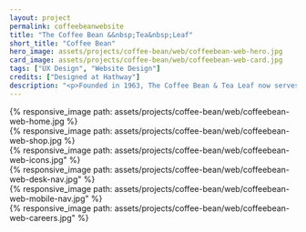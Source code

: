 ```yaml
---
layout: project
permalink: coffeebeanwebsite
title: "The Coffee Bean &&nbsp;Tea&nbsp;Leaf"
short_title: "Coffee Bean"
hero_image: assets/projects/coffee-bean/web/coffeebean-web-hero.jpg
card_image: assets/projects/coffee-bean/web/coffeebean-web-card.jpg
tags: ["UX Design", "Website Design"]
credits: ["Designed at Hathway"]
description: "<p>Founded in 1963, The Coffee Bean & Tea Leaf now serves over 1,000 locations around the world. Wanting their e-commerce experience to match that of their store’s, The Coffee Bean & Tea Leaf came to Hathway for a solution. We fully redesigned both their marketing and e-commerce experience to better match their brand and to provide much more robust and simple to use shopping experience.</p>"
---
```


<div class="grid grid--offset">
  <div class="grid__col-12">
    {% responsive_image path: assets/projects/coffee-bean/web/coffeebean-web-home.jpg %}
  </div>
</div>

<div class="grid grid--offset">
  <div class="grid__col-12">
    {% responsive_image path: assets/projects/coffee-bean/web/coffeebean-web-shop.jpg %}
  </div>
</div>

<div class="grid grid--offset">
  <div class="grid__col-12">
    {% responsive_image path: assets/projects/coffee-bean/web/coffeebean-web-icons.jpg" %}
  </div>
</div>

<div class="grid grid--offset">
  <div class="grid__col-12">
    {% responsive_image path: assets/projects/coffee-bean/web/coffeebean-web-desk-nav.jpg" %}
  </div>
</div>

<div class="grid grid--offset">
  <div class="grid__col-12">
    {% responsive_image path: assets/projects/coffee-bean/web/coffeebean-web-mobile-nav.jpg" %}
  </div>
</div>

<div class="grid grid--offset">
  <div class="grid__col-12">
    {% responsive_image path: assets/projects/coffee-bean/web/coffeebean-web-careers.jpg" %}
  </div>
</div>